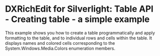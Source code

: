 # DXRichEdit for Silverlight: Table API - Creating table - a simple example


<p>This example shows you how to create a table programmatically and apply formatting to the table, and to individual rows and cells within the table. It displays names and colored cells corresponding to the System.Windows.Media.Colors enumeration members.</p>

<br/>


